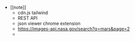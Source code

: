 - [[note]]
	- cdn.js tailwind
	- REST API
	- json viewer chrome extension
	- https://images-api.nasa.gov/search?q=mars&page=2
	-
